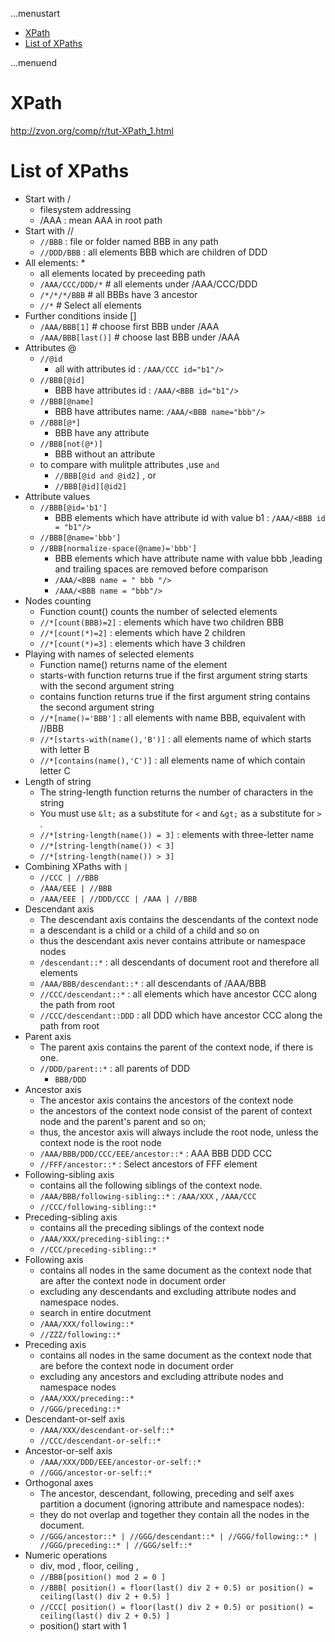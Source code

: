 ...menustart

- [XPath](#b6454d498635710a189184ea13beed1c)
- [List of XPaths](#81f2b3a9d3694a74b785c9d556f5b180)

...menuend


<h2 id="b6454d498635710a189184ea13beed1c"></h2>


# XPath

http://zvon.org/comp/r/tut-XPath_1.html

<h2 id="81f2b3a9d3694a74b785c9d556f5b180"></h2>


# List of XPaths

- Start with / 
    - filesystem addressing
    - /AAA  : mean AAA in root path
- Start with //
    - `//BBB` : file or folder named BBB in any path
    - `//DDD/BBB` : all elements BBB which are children of DDD 
- All elements: \*
    - all elements located by preceeding path
    - `/AAA/CCC/DDD/*` # all elements under /AAA/CCC/DDD
    - `/*/*/*/BBB`   # all BBBs have 3 ancestor
    - `//*`   # Select all elements
- Further conditions inside []
    - `/AAA/BBB[1]`     # choose first BBB under /AAA
    - `/AAA/BBB[last()]`  # choose last BBB under /AAA
- Attributes @
    - `//@id`  
        - all with attributes id  :  `/AAA/CCC id="b1"/>`
    - `//BBB[@id]`
        - BBB have attributes id :  `/AAA/<BBB id="b1"/>`
    - `//BBB[@name]`
        - BBB have attributes name: `/AAA/<BBB name="bbb"/>`
    - `//BBB[@*]`
        - BBB have any attribute
    - `//BBB[not(@*)]`
        - BBB without an attribute
    - to compare with mulitple attributes ,use `and`
        - `//BBB[@id and @id2]`  , or 
        - `//BBB[@id][@id2]`
- Attribute values
    - `//BBB[@id='b1']`
        - BBB elements which have attribute id with value b1 :  `/AAA/<BBB id = "b1"/> `
    - `//BBB[@name='bbb']`
    - `//BBB[normalize-space(@name)='bbb']`
        - BBB elements which have attribute name with value bbb ,leading and trailing spaces are removed before comparison
        - `/AAA/<BBB name = " bbb "/>`
        - `/AAA/<BBB name = "bbb"/>`
- Nodes counting  
    - Function count() counts the number of selected elements
    - `//*[count(BBB)=2]` : elements which have two children BBB
    - `//*[count(*)=2]` : elements which have 2 children
    - `//*[count(*)=3]`  : elements which have 3 children
- Playing with names of selected elements
    - Function name() returns name of the element
    - starts-with function returns true if the first argument string starts with the second argument string
    - contains function returns true if the first argument string contains the second argument string
    - `//*[name()='BBB']`  :  all elements with name BBB, equivalent with //BBB
    - `//*[starts-with(name(),'B')]`  :  all elements name of which starts with letter B
    - `//*[contains(name(),'C')]`  : all elements name of which contain letter C
- Length of string
    - The string-length function returns the number of characters in the string
    - You must use `&lt;` as a substitute for `<` and `&gt;` as a substitute for `>` .
    - `//*[string-length(name()) = 3]`   : elements with three-letter name
    - `//*[string-length(name()) < 3]`
    - `//*[string-length(name()) > 3]`
- Combining XPaths with `|`
    - `//CCC | //BBB`
    - `/AAA/EEE | //BBB`
    - `/AAA/EEE | //DDD/CCC | /AAA | //BBB`
- Descendant axis
    - The descendant axis contains the descendants of the context node
    - a descendant is a child or a child of a child and so on
    - thus the descendant axis never contains attribute or namespace nodes
    - `/descendant::*`  : all descendants of document root and therefore all elements
    - `/AAA/BBB/descendant::*`   : all descendants of /AAA/BBB
    - `//CCC/descendant::*`      : all elements which have ancestor CCC along the path from root
    - `//CCC/descendant::DDD`    : all DDD which have ancestor CCC   along the path from root 
- Parent axis
    - The parent axis contains the parent of the context node, if there is one.
    - `//DDD/parent::*`   : all parents of DDD
        - `BBB/DDD`
- Ancestor axis
    - The ancestor axis contains the ancestors of the context node
    - the ancestors of the context node consist of the parent of context node and the parent's parent and so on; 
    - thus, the ancestor axis will always include the root node, unless the context node is the root node
    - `/AAA/BBB/DDD/CCC/EEE/ancestor::*`  : AAA BBB DDD CCC
    - `//FFF/ancestor::*`   : Select ancestors of FFF element
- Following-sibling axis
    - contains all the following siblings of the context node.
    - `/AAA/BBB/following-sibling::*`    : `/AAA/XXX` , `/AAA/CCC`
    - `//CCC/following-sibling::*`   
- Preceding-sibling axis
    - contains all the preceding siblings of the context node
    - `/AAA/XXX/preceding-sibling::*`
    - `//CCC/preceding-sibling::*`
- Following axis
    - contains all nodes in the same document as the context node that are after the context node in document order
    - excluding any descendants and excluding attribute nodes and namespace nodes.
    - search in entire docutment
    - `/AAA/XXX/following::*`
    - `//ZZZ/following::*`
- Preceding axis
    - contains all nodes in the same document as the context node that are before the context node in document order
    - excluding any ancestors and excluding attribute nodes and namespace nodes
    - `/AAA/XXX/preceding::*`
    - `//GGG/preceding::*`
- Descendant-or-self axis 
    - `/AAA/XXX/descendant-or-self::*`
    - `//CCC/descendant-or-self::*`
- Ancestor-or-self axis
    - `/AAA/XXX/DDD/EEE/ancestor-or-self::*`
    - `//GGG/ancestor-or-self::*`
- Orthogonal axes
    - The ancestor, descendant, following, preceding and self axes partition a document (ignoring attribute and namespace nodes): 
    - they do not overlap and together they contain all the nodes in the document.
    - `//GGG/ancestor::* | //GGG/descendant::* | //GGG/following::* | //GGG/preceding::* | //GGG/self::*`
- Numeric operations
    - div, mod , floor, ceiling ,
    - `//BBB[position() mod 2 = 0 ]`
    - `//BBB[ position() = floor(last() div 2 + 0.5) or position() = ceiling(last() div 2 + 0.5) ]`
    - `//CCC[ position() = floor(last() div 2 + 0.5) or position() = ceiling(last() div 2 + 0.5) ]`
    - position() start with 1

